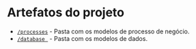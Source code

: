 # Artefatos do projeto

* [`/processes`](processes/README.md) - Pasta com os modelos de processo de negócio.
* [`/database `](database/README.md) - Pasta com os modelos de dados.

